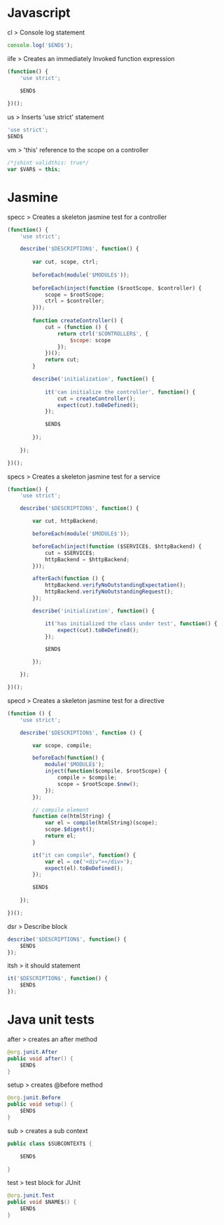# Javascript

cl > Console log statement
```javascript
console.log('$END$');
```

iife > Creates an immediately Invoked function expression
```javascript
(function() {
    'use strict';
    
    $END$

})();
```

us > Inserts 'use strict' statement
```javascript
'use strict';
$END$
```

vm > 'this' reference to the scope on a controller
```javascript
/*jshint validthis: true*/
var $VAR$ = this;
```

# Jasmine

specc > Creates a skeleton jasmine test for a controller
```javascript
(function() {
    'use strict';

    describe('$DESCRIPTION$', function() {
        
        var cut, scope, ctrl;
        
        beforeEach(module('$MODULE$'));
        
        beforeEach(inject(function ($rootScope, $controller) {
            scope = $rootScope;
            ctrl = $controller;
        }));
        
        function createController() {
            cut = (function () {
                return ctrl('$CONTROLLER$', {
                    $scope: scope
                });
            })();
            return cut;
        }

        describe('initialization', function() {
        
            it('can initialize the controller', function() {
                cut = createController();
                expect(cut).toBeDefined();
            });

            $END$
        
        });
    
    });

})();
```

specs > Creates a skeleton jasmine test for a service
```javascript
(function() {
    'use strict';

    describe('$DESCRIPTION$', function() {

        var cut, httpBackend;

        beforeEach(module('$MODULE$'));

        beforeEach(inject(function ($SERVICE$, $httpBackend) {
            cut = $SERVICE$;
            httpBackend = $httpBackend;
        }));

        afterEach(function () {
            httpBackend.verifyNoOutstandingExpectation();
            httpBackend.verifyNoOutstandingRequest();
        });

        describe('initialization', function() {

            it('has initialized the class under test', function() {
                expect(cut).toBeDefined();
            });

            $END$

        });

    });

})();
```

specd > Creates a skeleton jasmine test for a directive
```javascript
(function () {
    'use strict';

    describe('$DESCRIPTION$', function () {

        var scope, compile;

        beforeEach(function() {
            module('$MODULE$');
            inject(function($compile, $rootScope) {
                compile = $compile;
                scope = $rootScope.$new();
            });
        });

        // compile element
        function ce(htmlString) {
            var el = compile(htmlString)(scope);
            scope.$digest();
            return el;
        }

        it("it can compile", function() {
            var el = ce('<div"></div>');
            expect(el).toBeDefined();
        });

        $END$
        
    });

})();
```

dsr > Describe block
```javascript
describe('$DESCRIPTION$', function() {
    $END$
});
```

itsh > it should statement
```javascript
it('$DESCRIPTION$', function() {
    $END$
});
```

# Java unit tests

after > creates an after method
```java
@org.junit.After
public void after() {
    $END$   
}
```

setup > creates @before method
```java
@org.junit.Before
public void setup() {
    $END$   
}
```

sub > creates a sub context
```java
public class $SUBCONTEXT$ {

    $END$
    
}
```

test > test block for JUnit
```java
@org.junit.Test
public void $NAME$() {
    $END$
}
```
